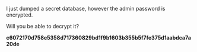 I just dumped a secret database,
however the admin password is encrypted.

Will you be able to decrypt it?

**c6072170d758e5358d717360829bd1f9b1603b355b5f7fe375d1aabdca7a20de**